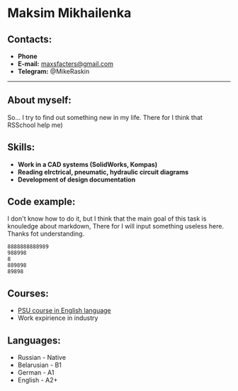 # Maksim Mikhailenka   
## Contacts:
  * **Phone** 
  * **E-mail:** maxsfacters@gmail.com   
  * **Telegram:** @MikeRaskin
***

## About myself:
So... I try to find out something new in my life. There for I think that RSSchool help me) 

## Skills:
  * **Work in a CAD systems (SolidWorks, Kompas)**
  * **Reading elrctrical, pneumatic, hydraulic circuit diagrams**
  * **Development of design documentation**

## Code example:


I don't know how to do it, but I think that the main goal of this task is knouledge 
about markdown, There for I will input something useless here. Thanks fot understanding.


```BrainFuck
8888888888989
988998
8
889898
89898
```


## Courses:
  * [PSU course in English language](https://www.psu.by/ru/university/tsentr-izucheniya-inostrannykh-yazykov)
  * Work expirience in industry


## Languages:
  * Russian - Native 
  * Belarusian - B1
  * German - A1
  * English - A2+
